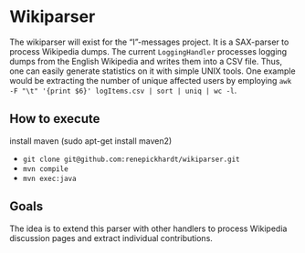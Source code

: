 # Wikiparser
The wikiparser will exist for the “I”-messages project. It is a SAX-parser to process Wikipedia dumps. The current `LoggingHandler` processes logging dumps from the English Wikipedia and writes them into a CSV file. Thus, one can easily generate statistics on it with simple UNIX tools. One example would be extracting the number of unique affected users by employing ```awk -F "\t" '{print $6}' logItems.csv | sort | uniq | wc -l```.

## How to execute
install maven (sudo apt-get install maven2)
* ```git clone git@github.com:renepickhardt/wikiparser.git```
* ```mvn compile```
* ```mvn exec:java```

## Goals 
The idea is to extend this parser with other handlers to process Wikipedia discussion pages and extract individual contributions.
